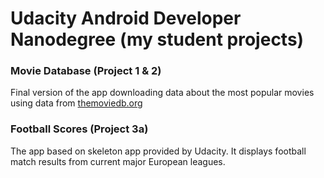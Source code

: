 # Udacity Android Developer Nanodegree (my student projects)

### Movie Database (Project 1 & 2)

Final version of the app downloading data about the most popular movies using data from [themoviedb.org](https://www.themoviedb.org/)

### Football Scores (Project 3a)

The app based on skeleton app provided by Udacity. It displays football match results from current major European leagues.
